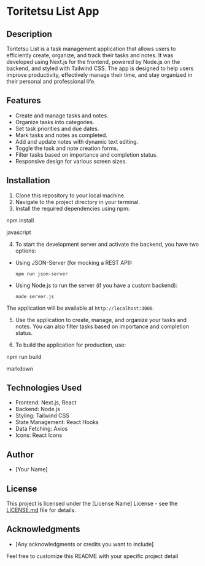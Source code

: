 # Toritetsu List App

## Description
Toritetsu List is a task management application that allows users to efficiently create, organize, and track their tasks and notes. It was developed using Next.js for the frontend, powered by Node.js on the backend, and styled with Tailwind CSS. The app is designed to help users improve productivity, effectively manage their time, and stay organized in their personal and professional life.

## Features
- Create and manage tasks and notes.
- Organize tasks into categories.
- Set task priorities and due dates.
- Mark tasks and notes as completed.
- Add and update notes with dynamic text editing.
- Toggle the task and note creation forms.
- Filter tasks based on importance and completion status.
- Responsive design for various screen sizes.

## Installation
1. Clone this repository to your local machine.
2. Navigate to the project directory in your terminal.
3. Install the required dependencies using npm:

npm install

javascript

4. To start the development server and activate the backend, you have two options:

- Using JSON-Server (for mocking a REST API):

  ```
  npm run json-server
  ```

- Using Node.js to run the server (if you have a custom backend):

  ```
  node server.js
  ```

The application will be available at `http://localhost:3000`.

5. Use the application to create, manage, and organize your tasks and notes. You can also filter tasks based on importance and completion status.

6. To build the application for production, use:

npm run build

markdown

## Technologies Used
- Frontend: Next.js, React
- Backend: Node.js
- Styling: Tailwind CSS
- State Management: React Hooks
- Data Fetching: Axios
- Icons: React Icons

## Author
- [Your Name]

## License
This project is licensed under the [License Name] License - see the [LICENSE.md](LICENSE.md) file for details.

## Acknowledgments
- [Any acknowledgments or credits you want to include]

Feel free to customize this README with your specific project detail
